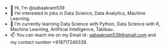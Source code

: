 - 👋 Hi, I’m @sabaakram539
- 👀 I’m interested in jobs in Data Science, Data Analytics, Machine Learning.
- 🌱 I’m currently learning Data Science with Python, Data Science with R, Machine Learning, Artificial Intelligence, Tableau.
- 📫 You can reach me on my Email id- sabaakram539@gmail.com and my contact number +919717246339.

<!---
sabaakram539/sabaakram539 is a ✨ special ✨ repository because its `README.md` (this file) appears on your GitHub profile.
You can click the Preview link to take a look at your changes.
--->
